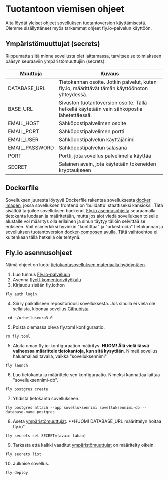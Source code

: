 # Tuotantoon viemisen ohjeet

Alta löydät yleiset ohjeet sovelluksen tuotantoversion käyttämisestä. Olemme sisällyttäneet myös tarkemmat ohjeet fly.io-palvelun käyttöön.

## Ympäristömuuttujat (secrets)
Riippumatta siitä minne sovellusta olet laittamassa, tarvitsee se toimiakseen pääsyn seuraaviin ympäristömuuttujiin (secrets):

| Muuttuja     | Kuvaus                                                                                                                                                                        |
| ------------ | ---------------------------------------------------------------------------------------------------------------------------------------------------------------------------------- |
| DATABASE_URL | Tietokannan osoite. Jotkin palvelut, kuten fly.io, määrittävät tämän käyttöönoton yhteydessä. |
| BASE_URL | Sivuston tuotantoversion osoite. Tällä hetkellä käytetään vain sähköpostia lähetettäessä. |	
| EMAIL_HOST | Sähköpostipalvelimen osoite |
| EMAIL_PORT | Sähköpostipalvelimen portti |
| EMAIL_USER | Sähköpostipalvelun käyttäjänimi |
| EMAIL_PASSWORD | Sähköpostipalvelun salasana |
| PORT | Portti, jota sovellus palvelimella käyttää |
| SECRET | Salainen avain, jota käytetään tokeneiden kryptaukseen |

## Dockerfile

Sovelluksen juuresta löytyvä Dockerfile rakentaa sovelluksesta [docker imagen](https://fullstackopen.com/en/part12/introduction_to_containers#containers-and-images), jossa sovelluksen frontend on 'buildattu' staattiseksi kansioksi. Tätä sisältöä tarjoilee sovelluksen backend. 
[Fly.io asennusohjeita](#flyio-asennusohjeet) seuraamalla tietokanta luodaan ja määritetään, mutta jos aiot viedä sovelluksen toiselle alustalle voi määritys olla erilainen ja sinun täytyy tällöin selvittää se erikseen. Voit esimerkiksi hyvinkin "kontittaa" ja "orkestroida" tietokannan ja sovelluksen tuotantoversion [docker-composen avulla](https://fullstackopen.com/en/part12/basics_of_orchestration). Tätä vaihtoehtoa ei kuitenkaan tällä hetkellä ole tehtynä.


## Fly.io asennusohjeet

Nämä ohjeet on luotu [tietokantasovelluksen materiaalia hyödyntäen](https://hy-tsoha.github.io/materiaali/osa-3/#sovellus-tuotantoon).

1. Luo tunnus [Fly.io-palveluun](https://fly.io/app/sign-up)
2. Asenna [flyctl-komentorivityökalu](https://fly.io/docs/hands-on/install-flyctl/)
3. Kirjaudu sisään fly.io:hon

```fly auth login```

4. Siirry paikalliseen repositorioosi sovelluksesta. Jos sinulla ei vielä ole sellaista, kloonaa sovellus [Githubista](https://github.com/Urheiluseura-3-0/urheiluseura3.0)

``` cd ~/urheiluseura3.0```

5. Poista olemassa oleva fly.toml konfiguraatio.

```rm fly.toml```

5. Aloita oman fly.io-konfiguraation määritys. **HUOM! Älä vielä tässä vaiheessa määrittele tietokantoja, kun sitä kysytään**. Nimeä sovellus haluamallasi tavalla, vaikka "sovelluksennimi".

```fly launch```

6. Luo tietokanta ja määrittele sen konfiguraatio. Nimeksi kannattaa laittaa "sovelluksennimi-db".

```fly postgres create```

7. Yhdistä tietokanta sovellukseen.

```fly postgres attach --app sovelluksennimi sovelluksennimi-db --database-name postgres```

8. Aseta [ympäristömuuttujat](#ympäristömuuttujat-secrets). **HUOM! DATABASE_URL määrittelyn hoitaa fly.io"

```fly secrets set SECRET=(avain tähän)```

9. Tarkasta että kaikki vaaditut [ympäristömuuttujat](#ympäristömuuttujat-secrets) on määritelty oikein.

```fly secrets list```

10. Julkaise sovellus.

```fly deploy```